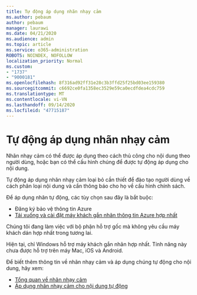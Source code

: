 ```yaml
---
title: Tự động áp dụng nhãn nhạy cảm
ms.author: pebaum
author: pebaum
manager: laurawi
ms.date: 04/21/2020
ms.audience: admin
ms.topic: article
ms.service: o365-administration
ROBOTS: NOINDEX, NOFOLLOW
localization_priority: Normal
ms.custom:
- "1737"
- "9000181"
ms.openlocfilehash: 8f316ad92ff31e28c3b3ffd25f25bd03ee159380
ms.sourcegitcommit: c6692ce0fa1358ec3529e59ca0ecdfdea4cdc759
ms.translationtype: MT
ms.contentlocale: vi-VN
ms.lasthandoff: 09/14/2020
ms.locfileid: "47715187"
---
```

# <a name="auto-apply-sensitivity-labels"></a>Tự động áp dụng nhãn nhạy cảm

Nhãn nhạy cảm có thể được áp dụng theo cách thủ công cho nội dung theo người dùng, hoặc bạn có thể cấu hình chúng để được tự động áp dụng cho nội dung.

Tự động áp dụng nhãn nhạy cảm loại bỏ cần thiết để đào tạo người dùng về cách phân loại nội dung và cần thông báo cho họ về cấu hình chính sách.

Để áp dụng nhãn tự động, các tùy chọn sau đây là bắt buộc:

- Đăng ký bảo vệ thông tin Azure
- [Tải xuống và cài đặt máy khách gắn nhãn thông tin Azure hợp nhất](https://docs.microsoft.com/azure/information-protection/rms-client/install-unifiedlabelingclient-app)

Chúng tôi đang làm việc với bộ phận hỗ trợ gốc mà không yêu cầu máy khách dán hợp nhất trong tương lai.

Hiện tại, chỉ Windows hỗ trợ máy khách gắn nhãn hợp nhất.  Tính năng này chưa được hỗ trợ trên máy Mac, iOS và Android.

Để biết thêm thông tin về nhãn nhạy cảm và áp dụng chúng tự động cho nội dung, hãy xem:

- [Tổng quan về nhãn nhạy cảm](https://docs.microsoft.com/microsoft-365/compliance/sensitivity-labels)
- [Áp dụng nhãn nhạy cảm cho nội dung tự động](https://docs.microsoft.com/office365/securitycompliance/apply_sensitivity_label_automatically)